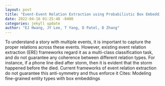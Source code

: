 ```yaml
--- 
layout: post 
title: "Event-Event Relation Extraction using Probabilistic Box Embedding" 
date: 2022-04-16 01:25:48 -0400 
categories: jekyll update 
author: "EJ Hwang, JY Lee, T Yang, D Patel, D Zhang" 
--- 
```

To understand a story with multiple events, it is important to capture the proper relations across these events. However, existing event relation extraction (ERE) frameworks regard it as a multi-class classification task, and do not guarantee any coherence between different relation types. For instance, if a phone line died after storm, then it is evident that the storm happened before the died. Current frameworks of event relation extraction do not guarantee this anti-symmetry and thus enforce it Cites: Modeling fine-grained entity types with box embeddings